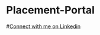 # Placement-Portal


#[Connect with me on Linkedin](https://www.linkedin.com/in/shivam-giri-763894202/)
